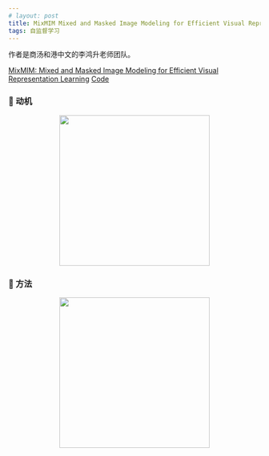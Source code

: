 ```yaml
---
# layout: post
title: MixMIM Mixed and Masked Image Modeling for Efficient Visual Representation Learning  NeurIPS_2022 在投
tags: 自监督学习 
---
```


作者是商汤和港中文的李鸿升老师团队。


[MixMIM: Mixed and Masked Image Modeling for Efficient Visual Representation Learning](https://arxiv.org/pdf/2205.13137.pdf)
[Code](https://github.com/Sense-X/MixMIM)



### 🦖 动机

<div align=center><img src="http://tva1.sinaimg.cn/large/007d2DYjly1h2p2esj0b7j30k90ksqb8.jpg" width="300"></div>

### 🦖 方法


<div align=center><img src="http://tva1.sinaimg.cn/large/007d2DYjly1h2p2esj0b7j30k90ksqb8.jpg" width="300"></div>

